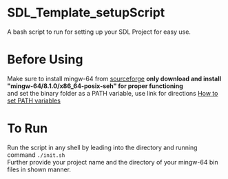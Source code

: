 # SDL_Template_setupScript
A bash script to run for setting up your SDL Project for easy use.

# Before Using
Make sure to install mingw-64 from [sourceforge](https://sourceforge.net/projects/mingw-w64/files/) **only download and install "mingw-64/8.1.0/x86_64-posix-seh" for proper functioning** <br> and set the binary folder as a PATH variable, use link for directions [How to set PATH variables](https://www.computerhope.com/issues/ch000549.htm)

# To Run
Run the script in any shell by leading into the directory and running command `./init.sh` <br>
Further provide your project name and the directory of your mingw-64 bin files in shown manner.



